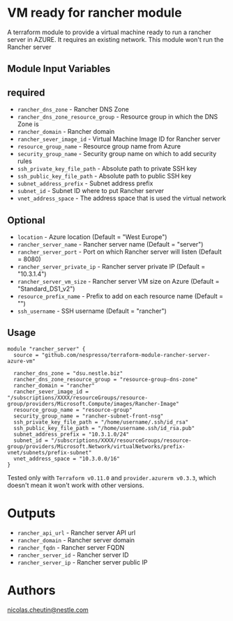 VM ready for rancher module
===========

A terraform module to provide a virtual machine ready to run a rancher server in AZURE.
It requires an existing network.
This module won't run the Rancher server

Module Input Variables
----------------------

## required

- `rancher_dns_zone` - Rancher DNS Zone
- `rancher_dns_zone_resource_group` - Resource group in which the DNS Zone is
- `rancher_domain` - Rancher domain
- `rancher_sever_image_id` - Virtual Machine Image ID for Rancher server
- `resource_group_name` - Resource group name from Azure
- `security_group_name` - Security group name on which to add security rules
- `ssh_private_key_file_path` - Absolute path to private SSH key
- `ssh_public_key_file_path` - Absolute path to public SSH key
- `subnet_address_prefix` - Subnet address prefix
- `subnet_id` - Subnet ID where to put Rancher server
- `vnet_address_space` - The address space that is used the virtual network

## Optional

- `location` - Azure location (Default = "West Europe")
- `rancher_server_name` - Rancher server name (Default = "server")
- `rancher_server_port` - Port on which Rancher server will listen (Default = 8080)
- `rancher_server_private_ip` - Rancher server private IP (Default = "10.3.1.4")
- `rancher_server_vm_size` - Rancher server VM size on Azure (Default = "Standard_DS1_v2")
- `resource_prefix_name` - Prefix to add on each resource name (Default = "")
- `ssh_username` - SSH username (Default = "rancher")

Usage
-----

```hcl
module "rancher_server" {
  source = "github.com/nespresso/terraform-module-rancher-server-azure-vm"

  rancher_dns_zone = "dsu.nestle.biz"
  rancher_dns_zone_resource_group = "resource-group-dns-zone"
  rancher_domain = "rancher"
  rancher_sever_image_id = "/subscriptions/XXXX/resourceGroups/resource-group/providers/Microsoft.Compute/images/Rancher-Image"
  resource_group_name = "resource-group"
  security_group_name = "rancher-subnet-front-nsg"
  ssh_private_key_file_path = "/home/username/.ssh/id_rsa"
  ssh_public_key_file_path = "/home/username.ssh/id_rsa.pub"
  subnet_address_prefix = "10.3.1.0/24"
  subnet_id = "/subscriptions/XXXX/resourceGroups/resource-group/providers/Microsoft.Network/virtualNetworks/prefix-vnet/subnets/prefix-subnet"
  vnet_address_space = "10.3.0.0/16"
}
```

Tested only with `Terraform v0.11.0` and `provider.azurerm v0.3.3`, which doesn't mean it won't work with other versions.

Outputs
=======

 - `rancher_api_url` - Rancher server API url
 - `rancher_domain` - Rancher server domain
 - `rancher_fqdn` - Rancher server FQDN
 - `rancher_server_id` - Rancher server ID
 - `rancher_server_ip` - Rancher server public IP

Authors
=======

nicolas.cheutin@nestle.com